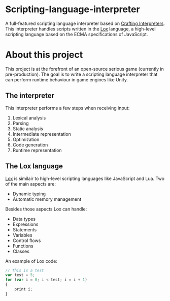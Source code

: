 # Scripting-language-interpreter
A full-featured scripting language interpreter based on [Crafting Interpreters](http://craftinginterpreters.com/).
This interpreter handles scripts written in the [Lox](http://www.craftinginterpreters.com/the-lox-language.html) language, a high-level scripting language based on the ECMA specifications of JavaScript.

# About this project
This project is at the forefront of an open-source serious game (currently in pre-production). The goal is to write a scripting language interpreter that can perform runtime behaviour in game engines like Unity.

## The interpreter
This interpreter performs a few steps when receiving input:
1. Lexical analysis
2. Parsing
3. Static analysis
4. Intermediate representation
5. Optimization
6. Code generation
7. Runtime representation

## The Lox language
[Lox](http://www.craftinginterpreters.com/the-lox-language.html) is similair to high-level scripting languages like JavaScript and Lua. Two of the main aspects are:
- Dynamic typing
- Automatic memory management

Besides those aspects Lox can handle:
- Data types
- Expressions
- Statements
- Variables
- Control flows
- Functions
- Classes

An example of Lox code:
```javascript
// This is a test
var test = 5;
for (var i = 0; i < test; i = i + 1)
{
    print i;
}
```

